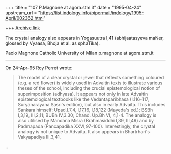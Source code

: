 +++
title = "107 P.Magnone at agora.stm.it"
date = "1995-04-24"
upstream_url = "https://list.indology.info/pipermail/indology/1995-April/002362.html"

+++
[Archive link](https://list.indology.info/pipermail/indology/1995-April/002362.html)


The crystal analogy also appears in Yogasuutra I,41 (abhijaatasyeva
maNer, glossed by Vyaasa, Bhoja et al. as sphaTika).


Paolo Magnone
Catholic University of Milan
p.magnone at agora.stm.it

------------------------------------------------------------------------
On 24-Apr-95 Roy Perret wrote:

 > The model of a clear crystal or jewel that reflects something
 > coloured (e.g. a red flower) is widely used in Advaitin texts to
 > illustrate various theses of the school, including the crucial
 > epistemological notion of superimposition (adhyasa).  It appears not
 > only in late Advaitin epistemological textbooks like the
 > Vedantaparibhasa (I.116-117, Suryanarayana Sasri's edition), but also
 > in early Advaita. This includes Sankara himself: Upad.I.7.4,
 > I,17,16, I,18,122 (Mayeda's ed.); BSBh I,3,19, III,2,11; BUBh
 > IV,3.30; Chand. Up.Bh VI, 4,1-4.  The analogy is also utilised by
 > Mandana Misra (Brahmasiddhi I,39, III,49) and by Padmapada
 > (Pancapadika XXVI,97-100).  Interestingly, the crystal analogy is not
 > unique to Advaita. It also appears in Bhartrhari's Vakyapadiya
 > III,3,41.

..







